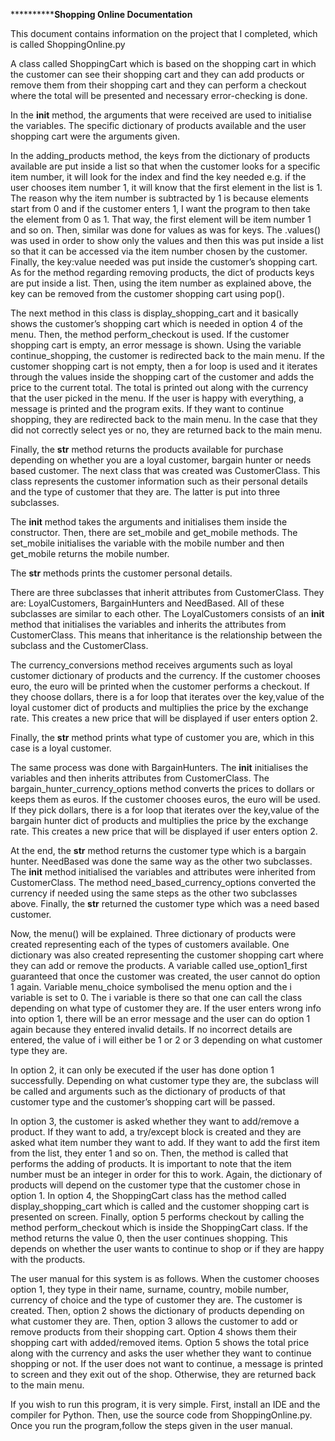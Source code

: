************************************************************Shopping Online Documentation**************************************************

This document contains information on the project that I completed, which is called ShoppingOnline.py

A class called ShoppingCart which is based on the shopping cart in which the customer can see their shopping cart and they can add products or remove them from their shopping cart and they can perform a checkout where the total will be presented and necessary error-checking is done. 

In the __init__ method, the arguments that were received are used to initialise the variables. The specific dictionary of products available and the user shopping cart were the arguments given.

In the adding_products method, the keys from the dictionary of products available are put inside a list so that when the customer looks for a specific item number, it will look for the index and find the key needed e.g. if the user chooses item number 1, it will know that the first element in the list is 1. The reason why the item number is subtracted by 1 is because elements start from 0 and if the customer enters 1, I want the program to then take the element from 0 as 1. That way, the first element will be item number 1 and so on. Then, similar was done for values as was for keys. The .values() was used in order to show only the values and then this was put inside a list so that it can be accessed via the item number chosen by the customer. Finally, the key:value needed was put inside the customer’s shopping cart.  
As for the method regarding removing products, the dict of products keys are put inside a list. Then, using the item number as explained above, the key can be removed from the customer shopping cart using pop(). 

The next method in this class is display_shopping_cart and it basically shows the customer’s shopping cart which is needed in option 4 of the menu. 
Then, the method perform_checkout is used. If the customer shopping cart is empty, an error message is shown. Using the variable continue_shopping, the customer is redirected back to the main menu. If the customer shopping cart is not empty, then a for loop is used and it iterates through the values inside the shopping cart of the customer and adds the price to the current total. The total is printed out along with the currency that the user picked in the menu. If the user is happy with everything, a message is printed and the program exits. If they want to continue shopping, they are redirected back to the main menu. In the case that they did not correctly select yes or no, they are returned back to the main menu. 

Finally, the __str__ method returns the products available for purchase depending on whether you are a loyal customer, bargain hunter or needs based customer. 
The next class that was created was CustomerClass. This class represents the customer information such as their personal details and the type of customer that they are. The latter is put into three subclasses. 

The __init__ method takes the arguments and initialises them inside the constructor. Then, there are set_mobile and get_mobile methods. The set_mobile initialises the variable with the mobile number and then get_mobile returns the mobile number. 

The __str__ methods prints the customer personal details.

There are three subclasses that inherit attributes from CustomerClass. They are: LoyalCustomers, BargainHunters and NeedBased. All of these subclasses are similar to each other.
The LoyalCustomers consists of an __init__ method that initialises the variables and inherits the attributes from CustomerClass. This means that inheritance is the relationship between the subclass and the CustomerClass. 

The currency_conversions method receives arguments such as loyal customer dictionary of products and the currency. If the customer chooses euro, the euro will be printed when the customer performs a checkout. If they choose dollars, there is a for loop that iterates over the key,value of the loyal customer dict of products and multiplies the price by the exchange rate. This creates a new price that will be displayed if user enters option 2. 

Finally, the __str__ method prints what type of customer you are, which in this case is a loyal customer. 

The same process was done with BargainHunters. The __init__ initialises the variables and then inherits attributes from CustomerClass.
The bargain_hunter_currency_options method converts the prices to dollars or keeps them as euros. If the customer chooses euros, the euro will be used. If they pick dollars, there is a for loop that iterates over the key,value of the bargain hunter dict of products and multiplies the price by the exchange rate. This creates a new price that will be displayed if user enters option 2. 

At the end, the __str__ method returns the customer type which is a bargain hunter.
NeedBased was done the same way as the other two subclasses. The __init__ method initialised the variables and attributes were inherited from CustomerClass. 
The method need_based_currency_options converted the currency if needed using the same steps as the other two subclasses above. Finally, the __str__ returned the customer type which was a need based customer.

Now, the menu() will be explained. Three dictionary of products were created representing each of the types of customers available. One dictionary was also created representing the customer shopping cart where they can add or remove the products. A variable called use_option1_first guaranteed that once the customer was created, the user cannot do option 1 again. Variable menu_choice symbolised the menu option and the i variable is set to 0. The i variable is there so that one can call the class depending on what type of customer they are. If the user enters wrong info into option 1, there will be an error message and the user can do option 1 again because they entered invalid details. If no incorrect details are entered, the value of i will either be 1 or 2 or 3 depending on what customer type they are. 

In option 2, it can only be executed if the user has done option 1 successfully. Depending on what customer type they are, the subclass will be called and arguments such as the dictionary of products of that customer type and the customer’s shopping cart will be passed. 

In option 3, the customer is asked whether they want to add/remove a product. If they want to add, a try/except block is created and they are asked what item number they want to add. If they want to add the first item from the list, they enter 1 and so on. Then, the method is called that performs the adding of products. It is important to note that the item number must be an integer in order for this to work. Again, the dictionary of products will depend on the customer type that the customer chose in option 1. 
In option 4, the ShoppingCart class has the method called display_shopping_cart which is called and the customer shopping cart is presented on screen. 
Finally, option 5 performs checkout by calling the method perform_checkout which is inside the ShoppingCart class. If the method returns the value 0, then the user continues shopping. This depends on whether the user wants to continue to shop or if they are happy with the products.

The user manual for this system is as follows. When the customer chooses option 1, they type in their name, surname, country, mobile number, currency of choice and the type of customer they are. The customer is created. Then, option 2 shows the dictionary of products depending on what customer they are. Then, option 3 allows the customer to add or remove products from their shopping cart. Option 4 shows them their shopping cart with added/removed items. Option 5 shows the total price along with the currency and asks the user whether they want to continue shopping or not. If the user does not want to continue, a message is printed to screen and they exit out of the shop. Otherwise, they are returned back to the main menu. 

If you wish to run this program, it is very simple. First, install an IDE and the compiler for Python. Then, use the source code from ShoppingOnline.py. Once you run the program,follow the steps given in the user manual.

